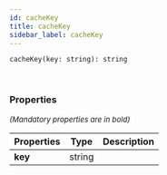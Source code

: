 ```yaml
---
id: cacheKey
title: cacheKey
sidebar_label: cacheKey
---
```


```tsx
cacheKey(key: string): string
```
<br/>



### Properties

<font size="2"><i>(Mandatory properties are in bold)</i></font>

| Properties | Type | Description |
| --------- | ---- | ----------- |
| **key** | string |  |
